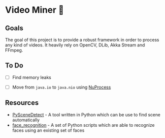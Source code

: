 # Video Miner :vhs:

## Goals

The goal of this project is to provide a robust framework in order to process any kind of videos. It heavily rely on OpenCV, DLib, Akka Stream and FFmpeg. 

## To Do
 * [ ] Find memory leaks
 * [ ] Move from `java.io` to `java.nio` using [NuProcess](https://github.com/brettwooldridge/NuProcess)
 

## Resources
 * [PySceneDetect](https://github.com/Breakthrough/PySceneDetect) - A tool written in Python which can be use to find scene automatically
 * [face_recognition](https://github.com/ageitgey/face_recognition) - A set of Python scripts which are able to recognize faces using an existing set of faces
 
